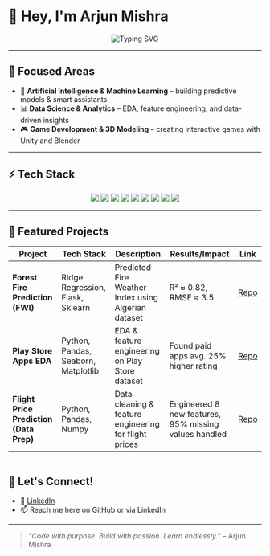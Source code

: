 # 👋 Hey, I'm Arjun Mishra  

<p align="center">
  <img src="https://readme-typing-svg.demolab.com?font=Fira+Code&size=22&pause=1000&color=00FF00&center=true&vCenter=true&width=500&lines=AI+%26+ML+Enthusiast;Data+Science+Learner;Game+Dev+Explorer" alt="Typing SVG" />
</p>

---

## 🎯 Focused Areas  

- 🤖 **Artificial Intelligence & Machine Learning** – building predictive models & smart assistants  
- 📊 **Data Science & Analytics** – EDA, feature engineering, and data-driven insights  
- 🎮 **Game Development & 3D Modeling** – creating interactive games with Unity and Blender  

---

## ⚡ Tech Stack  

<p align="center">
  <img src="https://img.shields.io/badge/Python-3776AB?style=for-the-badge&logo=python&logoColor=white"/>
  <img src="https://img.shields.io/badge/TensorFlow-FF6F00?style=for-the-badge&logo=tensorflow&logoColor=white"/>
  <img src="https://img.shields.io/badge/PyTorch-EE4C2C?style=for-the-badge&logo=pytorch&logoColor=white"/>
  <img src="https://img.shields.io/badge/Scikit--Learn-F7931E?style=for-the-badge&logo=scikitlearn&logoColor=white"/>
  <img src="https://img.shields.io/badge/Flask-000000?style=for-the-badge&logo=flask&logoColor=white"/>
  <img src="https://img.shields.io/badge/Pandas-150458?style=for-the-badge&logo=pandas&logoColor=white"/>
  <img src="https://img.shields.io/badge/Numpy-013243?style=for-the-badge&logo=numpy&logoColor=white"/>
  <img src="https://img.shields.io/badge/Unity-100000?style=for-the-badge&logo=unity&logoColor=white"/>
  <img src="https://img.shields.io/badge/Blender-F5792A?style=for-the-badge&logo=blender&logoColor=white"/>
</p>

---

## 🚀 Featured Projects  

| Project                                | Tech Stack                      | Description | Results/Impact | Link |
|----------------------------------------|----------------------------------|-------------|----------------|------|
| **Forest Fire Prediction (FWI)**       | Ridge Regression, Flask, Sklearn | Predicted Fire Weather Index using Algerian dataset | R² ≈ 0.82, RMSE ≈ 3.5 | [Repo](#) |
| **Play Store Apps EDA**                | Python, Pandas, Seaborn, Matplotlib | EDA & feature engineering on Play Store dataset | Found paid apps avg. 25% higher rating | [Repo](#) |
| **Flight Price Prediction (Data Prep)**| Python, Pandas, Numpy           | Data cleaning & feature engineering for flight prices | Engineered 8 new features, 95% missing values handled | [Repo](#) |

---

## 💬 Let's Connect!  

- 💼 [LinkedIn](https://www.linkedin.com/in/arjunistra)  
- 📫 Reach me here on GitHub or via LinkedIn  

---

> *“Code with purpose. Build with passion. Learn endlessly.”* – Arjun Mishra  
